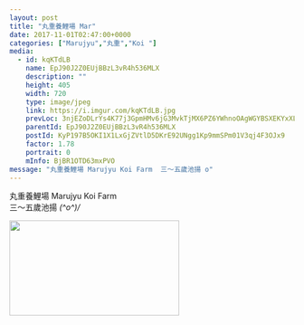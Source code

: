 ```yaml
---
layout: post
title: "丸重養鯉場 Mar" 
date: 2017-11-01T02:47:00+0000 
categories: ["Marujyu","丸重","Koi "] 
media:
  - id: kqKTdLB
    name: EpJ90J2Z0EUjBBzL3vR4h536MLX
    description: ""   
    height: 405
    width: 720
    type: image/jpeg
    link: https://i.imgur.com/kqKTdLB.jpg
    prevLoc: 3njEZoDLrYs4K77j3GpmHMv6jG3MvkTjMX6PZ6YWhnoOAgWGYBSXEKYxXLKjIkOljpL7MMIlZ02kwWWAu3G31XKlRLc9NoRgX36mtwWWqpAyLLIxV0opQ1xRsErL2gJB5AF0pKqq5gWBFRJ7W55DBkSklEg7DZr3iBxq259mmLS1qPpMLVNZtDVEO6AN6ns3l2o3EmzMu4D3lQN6rBi94jzXZmg6u7QEYZGL6jsRDpBkEzyoTEQVE2kMAWUp2zj0QMq2HywMrJ
    parentId: EpJ90J2Z0EUjBBzL3vR4h536MLX
    postId: KyP197B5OKI1X1LxGjZVtlD5DKrE92UNgg1Kp9mmSPm01V3qj4F3OJx9
    factor: 1.78
    portrait: 0
    mInfo: BjBR1OTD63mxPVO
message: "丸重養鯉場 Marujyu Koi Farm  三～五歲池揚 o"
---
```


丸重養鯉場 Marujyu Koi Farm  
三～五歲池揚 *\(^o^)/*


[//]: #media:  
<a href="https://i.imgur.com/kqKTdLB.jpg"><img src="https://i.imgur.com/kqKTdLB.jpg" height="168" width="300" /></a> 
 
